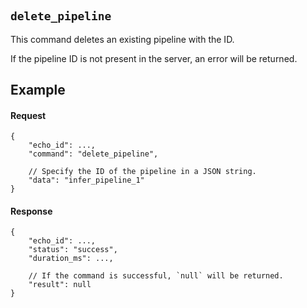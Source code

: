 #

## `delete_pipeline`

This command deletes an existing pipeline with the ID.

If the pipeline ID is not present in the server, an error will be returned.

## Example

#### Request

```jsonc
{
    "echo_id": ...,
    "command": "delete_pipeline",

    // Specify the ID of the pipeline in a JSON string.
    "data": "infer_pipeline_1"
}
```

#### Response

```jsonc
{
    "echo_id": ...,
    "status": "success",
    "duration_ms": ...,

    // If the command is successful, `null` will be returned.
    "result": null
}
```
